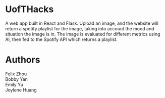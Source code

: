 # UofTHacks
A web app built in React and Flask. Upload an image, and the website will return a spotify playlist for the image, taking into account the mood and situation the image is in. The image is evaluated for different metrics using AI, then fed to the Spotify API which returns a playlist.

# Authors
Felix Zhou <br>
Bobby Yan <br>
Emily Yu <br>
Joylene Huang
